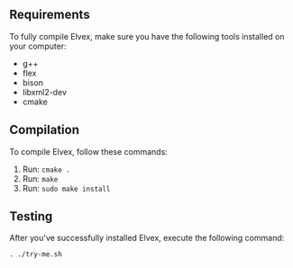 ## Requirements

To fully compile Elvex, make sure you have the following tools installed on your computer:

- g++
- flex
- bison
- libxml2-dev
- cmake

## Compilation

To compile Elvex, follow these commands:

1. Run: `cmake .`
2. Run: `make`
3. Run: `sudo make install`

## Testing

After you've successfully installed Elvex, execute the following command:

```shell
. ./try-me.sh
